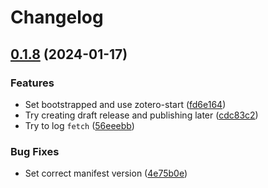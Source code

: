 # Changelog

## [0.1.8](https://github.com/dvanoni/zotero-plugin-sandbox/compare/v0.1.7...v0.1.8) (2024-01-17)


### Features

* Set bootstrapped and use zotero-start ([fd6e164](https://github.com/dvanoni/zotero-plugin-sandbox/commit/fd6e1645f4b374b53ca5a2fa6a8efa2ddd2fb94c))
* Try creating draft release and publishing later ([cdc83c2](https://github.com/dvanoni/zotero-plugin-sandbox/commit/cdc83c2716a7228a5e401c9b75d171e1549b6297))
* Try to log `fetch` ([56eeebb](https://github.com/dvanoni/zotero-plugin-sandbox/commit/56eeebb66ba9506b416b1f4bd39a9ee740baf44c))


### Bug Fixes

* Set correct manifest version ([4e75b0e](https://github.com/dvanoni/zotero-plugin-sandbox/commit/4e75b0e679677f12f3b135037dfd16aaa88f320d))

